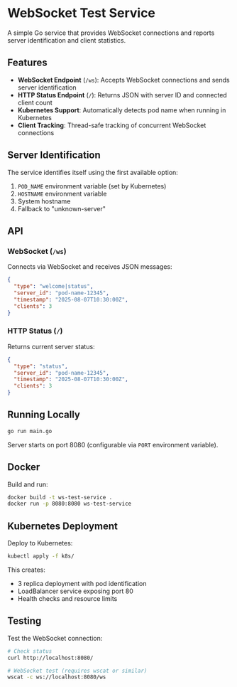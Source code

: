 # WebSocket Test Service

A simple Go service that provides WebSocket connections and reports server identification and client statistics.

## Features

- **WebSocket Endpoint** (`/ws`): Accepts WebSocket connections and sends server identification
- **HTTP Status Endpoint** (`/`): Returns JSON with server ID and connected client count
- **Kubernetes Support**: Automatically detects pod name when running in Kubernetes
- **Client Tracking**: Thread-safe tracking of concurrent WebSocket connections

## Server Identification

The service identifies itself using the first available option:
1. `POD_NAME` environment variable (set by Kubernetes)
2. `HOSTNAME` environment variable
3. System hostname
4. Fallback to "unknown-server"

## API

### WebSocket (`/ws`)
Connects via WebSocket and receives JSON messages:
```json
{
  "type": "welcome|status",
  "server_id": "pod-name-12345",
  "timestamp": "2025-08-07T10:30:00Z",
  "clients": 3
}
```

### HTTP Status (`/`)
Returns current server status:
```json
{
  "type": "status",
  "server_id": "pod-name-12345",
  "timestamp": "2025-08-07T10:30:00Z",
  "clients": 3
}
```

## Running Locally

```bash
go run main.go
```

Server starts on port 8080 (configurable via `PORT` environment variable).

## Docker

Build and run:
```bash
docker build -t ws-test-service .
docker run -p 8080:8080 ws-test-service
```

## Kubernetes Deployment

Deploy to Kubernetes:
```bash
kubectl apply -f k8s/
```

This creates:
- 3 replica deployment with pod identification
- LoadBalancer service exposing port 80
- Health checks and resource limits

## Testing

Test the WebSocket connection:
```bash
# Check status
curl http://localhost:8080/

# WebSocket test (requires wscat or similar)
wscat -c ws://localhost:8080/ws
```
